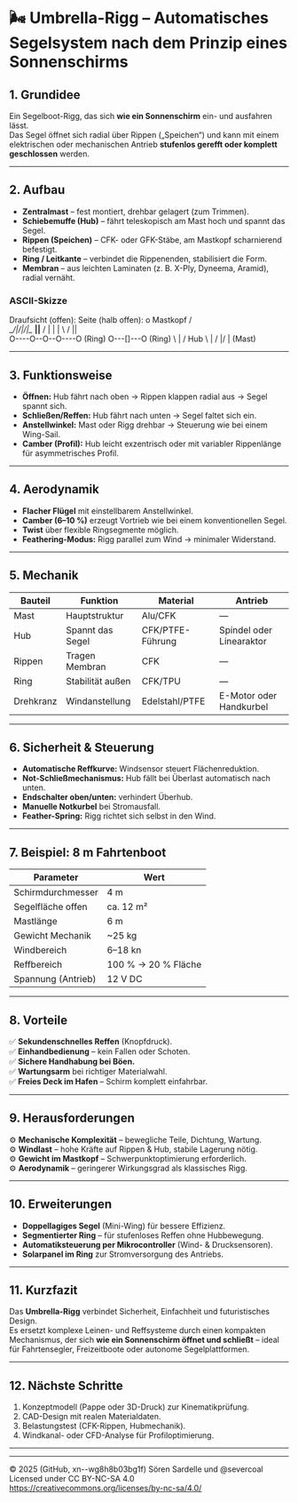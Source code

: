 # 🌬️ Umbrella-Rigg – Automatisches Segelsystem nach dem Prinzip eines Sonnenschirms

## 1. Grundidee
Ein Segelboot-Rigg, das sich **wie ein Sonnenschirm** ein- und ausfahren lässt.  
Das Segel öffnet sich radial über Rippen („Speichen“) und kann mit einem elektrischen oder mechanischen Antrieb **stufenlos gerefft oder komplett geschlossen** werden.

---

## 2. Aufbau
- **Zentralmast** – fest montiert, drehbar gelagert (zum Trimmen).
- **Schiebemuffe (Hub)** – fährt teleskopisch am Mast hoch und spannt das Segel.
- **Rippen (Speichen)** – CFK- oder GFK-Stäbe, am Mastkopf scharnierend befestigt.
- **Ring / Leitkante** – verbindet die Rippenenden, stabilisiert die Form.
- **Membran** – aus leichten Laminaten (z. B. X-Ply, Dyneema, Aramid), radial vernäht.

### ASCII-Skizze

Draufsicht (offen):              Seite (halb offen):
       o Mastkopf                           /\
    __/|\/|\/|\__                         __||__
   /   |  |  |   \                       /  ||  \
  O----O--O--O----O  (Ring)             O---[]---O  (Ring)
       \  |  /                              Hub
        \ | /
         \|/
          |
        (Mast)


---

## 3. Funktionsweise
- **Öffnen:** Hub fährt nach oben → Rippen klappen radial aus → Segel spannt sich.
- **Schließen/Reffen:** Hub fährt nach unten → Segel faltet sich ein.
- **Anstellwinkel:** Mast oder Rigg drehbar → Steuerung wie bei einem Wing-Sail.
- **Camber (Profil):** Hub leicht exzentrisch oder mit variabler Rippenlänge für asymmetrisches Profil.

---

## 4. Aerodynamik
- **Flacher Flügel** mit einstellbarem Anstellwinkel.
- **Camber (6–10 %)** erzeugt Vortrieb wie bei einem konventionellen Segel.
- **Twist** über flexible Ringsegmente möglich.
- **Feathering-Modus:** Rigg parallel zum Wind → minimaler Widerstand.

---

## 5. Mechanik
| Bauteil | Funktion | Material | Antrieb |
|----------|-----------|-----------|-----------|
| Mast | Hauptstruktur | Alu/CFK | — |
| Hub | Spannt das Segel | CFK/PTFE-Führung | Spindel oder Linearaktor |
| Rippen | Tragen Membran | CFK | — |
| Ring | Stabilität außen | CFK/TPU | — |
| Drehkranz | Windanstellung | Edelstahl/PTFE | E-Motor oder Handkurbel |

---

## 6. Sicherheit & Steuerung
- **Automatische Reffkurve:** Windsensor steuert Flächenreduktion.
- **Not-Schließmechanismus:** Hub fällt bei Überlast automatisch nach unten.
- **Endschalter oben/unten:** verhindert Überhub.
- **Manuelle Notkurbel** bei Stromausfall.
- **Feather-Spring:** Rigg richtet sich selbst in den Wind.

---

## 7. Beispiel: 8 m Fahrtenboot
| Parameter | Wert |
|------------|-------|
| Schirmdurchmesser | 4 m |
| Segelfläche offen | ca. 12 m² |
| Mastlänge | 6 m |
| Gewicht Mechanik | ~25 kg |
| Windbereich | 6–18 kn |
| Reffbereich | 100 % → 20 % Fläche |
| Spannung (Antrieb) | 12 V DC |

---

## 8. Vorteile
✅ **Sekundenschnelles Reffen** (Knopfdruck).  
✅ **Einhandbedienung** – kein Fallen oder Schoten.  
✅ **Sichere Handhabung bei Böen.**  
✅ **Wartungsarm** bei richtiger Materialwahl.  
✅ **Freies Deck im Hafen** – Schirm komplett einfahrbar.

---

## 9. Herausforderungen
⚙️ **Mechanische Komplexität** – bewegliche Teile, Dichtung, Wartung.  
⚙️ **Windlast** – hohe Kräfte auf Rippen & Hub, stabile Lagerung nötig.  
⚙️ **Gewicht im Mastkopf** – Schwerpunktoptimierung erforderlich.  
⚙️ **Aerodynamik** – geringerer Wirkungsgrad als klassisches Rigg.

---

## 10. Erweiterungen
- **Doppellagiges Segel** (Mini-Wing) für bessere Effizienz.  
- **Segmentierter Ring** – für stufenloses Reffen ohne Hubbewegung.  
- **Automatiksteuerung per Mikrocontroller** (Wind- & Drucksensoren).  
- **Solarpanel im Ring** zur Stromversorgung des Antriebs.

---

## 11. Kurzfazit
Das **Umbrella-Rigg** verbindet Sicherheit, Einfachheit und futuristisches Design.  
Es ersetzt komplexe Leinen- und Reffsysteme durch einen kompakten Mechanismus, der sich **wie ein Sonnenschirm öffnet und schließt** – ideal für Fahrtensegler, Freizeitboote oder autonome Segelplattformen.

---

## 12. Nächste Schritte
1. Konzeptmodell (Pappe oder 3D-Druck) zur Kinematikprüfung.  
2. CAD-Design mit realen Materialdaten.  
3. Belastungstest (CFK-Rippen, Hubmechanik).  
4. Windkanal- oder CFD-Analyse für Profiloptimierung.

---

---

© 2025 (GitHub, xn--wg8h8b03bg1f) Sören Sardelle und @severcoal  
Licensed under CC BY-NC-SA 4.0  
https://creativecommons.org/licenses/by-nc-sa/4.0/  